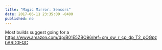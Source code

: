 ```yaml
---
title: "Magic Mirror: Sensors"
date: 2017-06-11 23:35:00 -0400
published: no
---
```


Most builds suggest going for a https://www.amazon.com/dp/B01E5ZBO96/ref=cm_sw_r_cp_dp_T2_pOGpzbARD0EQC
